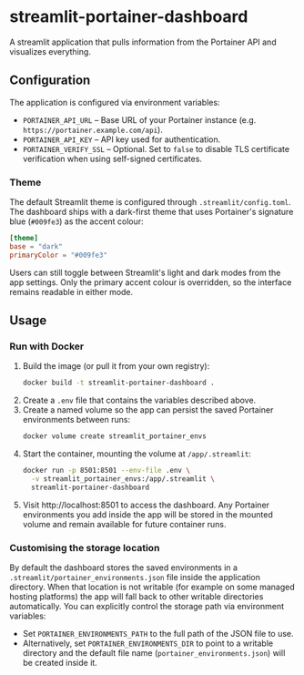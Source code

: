 # streamlit-portainer-dashboard

A streamlit application that pulls information from the Portainer API and visualizes everything.

## Configuration

The application is configured via environment variables:

- `PORTAINER_API_URL` – Base URL of your Portainer instance (e.g. `https://portainer.example.com/api`).
- `PORTAINER_API_KEY` – API key used for authentication.
- `PORTAINER_VERIFY_SSL` – Optional. Set to `false` to disable TLS certificate verification when using self-signed certificates.

### Theme

The default Streamlit theme is configured through `.streamlit/config.toml`. The dashboard ships with a
dark-first theme that uses Portainer's signature blue (`#009fe3`) as the accent colour:

```toml
[theme]
base = "dark"
primaryColor = "#009fe3"
```

Users can still toggle between Streamlit's light and dark modes from the app settings. Only the primary
accent colour is overridden, so the interface remains readable in either mode.

## Usage

### Run with Docker
1. Build the image (or pull it from your own registry):
   ```bash
   docker build -t streamlit-portainer-dashboard .
   ```
2. Create a `.env` file that contains the variables described above.
3. Create a named volume so the app can persist the saved Portainer environments between runs:
   ```bash
   docker volume create streamlit_portainer_envs
   ```
4. Start the container, mounting the volume at `/app/.streamlit`:
   ```bash
   docker run -p 8501:8501 --env-file .env \
     -v streamlit_portainer_envs:/app/.streamlit \
     streamlit-portainer-dashboard
   ```
5. Visit http://localhost:8501 to access the dashboard. Any Portainer environments you add inside the app will be stored in the mounted volume and remain available for future container runs.

### Customising the storage location

By default the dashboard stores the saved environments in a `.streamlit/portainer_environments.json` file inside the application directory. When that location is not writable (for example on some managed hosting platforms) the app will fall back to other writable directories automatically. You can explicitly control the storage path via environment variables:

- Set `PORTAINER_ENVIRONMENTS_PATH` to the full path of the JSON file to use.
- Alternatively, set `PORTAINER_ENVIRONMENTS_DIR` to point to a writable directory and the default file name (`portainer_environments.json`) will be created inside it.
